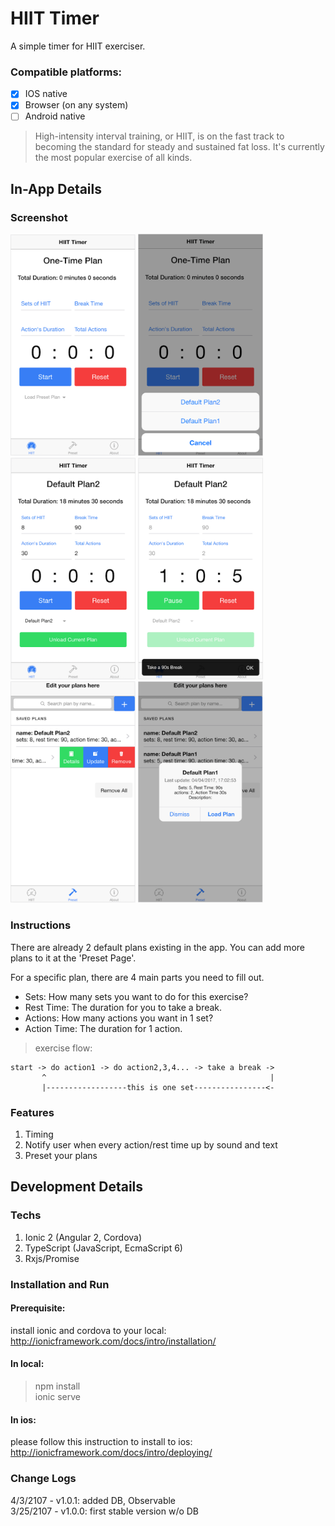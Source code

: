 # HIIT Timer
A simple timer for HIIT exerciser.

### Compatible platforms:
- [x] IOS native
- [x] Browser (on any system)
- [ ] Android native
> High-intensity interval training, or HIIT, is on the fast track to becoming the standard for steady and sustained fat loss. It's currently the most popular exercise of all kinds.

## In-App Details
### Screenshot
<img src='./readme/1.png' width='200px'>
<img src='./readme/2.png' width='200px'>
<img src='./readme/3.png' width='200px'>
<img src='./readme/4.png' width='200px'>
<img src='./readme/5.png' width='200px'>
<img src='./readme/6.png' width='200px'>

### Instructions
There are already 2 default plans existing in the app. You can add more plans to it at the 'Preset Page'.

For a specific plan, there are 4 main parts you need to fill out.
- Sets: How many sets you want to do for this exercise?
- Rest Time: The duration for you to take a break.
- Actions: How many actions you want in 1 set?
- Action Time: The duration for 1 action.
> exercise flow:   
```
start -> do action1 -> do action2,3,4... -> take a break ->
       ^                                                  |
       |------------------this is one set----------------<-
```
### Features
1. Timing
2. Notify user when every action/rest time up by sound and text
3. Preset your plans

## Development Details
### Techs
1. Ionic 2 (Angular 2, Cordova)
2. TypeScript (JavaScript, EcmaScript 6)
3. Rxjs/Promise


### Installation and Run
#### Prerequisite:   
install ionic and cordova to your local: http://ionicframework.com/docs/intro/installation/

#### In local:
> npm install   
> ionic serve

#### In ios:   
please follow this instruction to install to ios:  http://ionicframework.com/docs/intro/deploying/

### Change Logs
4/3/2107 - v1.0.1: added DB, Observable    
3/25/2107 - v1.0.0: first stable version w/o DB
